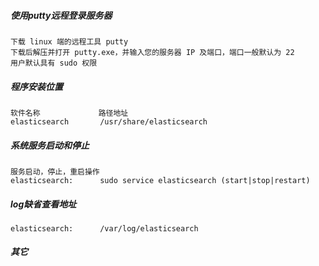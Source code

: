 ##### 使用putty远程登录服务器

	下载 linux 端的远程工具 putty 
	下载后解压并打开 putty.exe，并输入您的服务器 IP 及端口，端口一般默认为 22
	用户默认具有 sudo 权限

##### 程序安装位置

	软件名称			 路径地址 
	elasticsearch		/usr/share/elasticsearch

##### 系统服务启动和停止

	服务启动，停止，重启操作
	elasticsearch:		sudo service elasticsearch (start|stop|restart)

##### log缺省查看地址

	elasticsearch:		/var/log/elasticsearch

##### 其它
